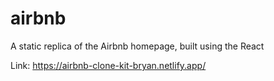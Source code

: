 # airbnb
A static replica of the Airbnb homepage, built using the React

Link: https://airbnb-clone-kit-bryan.netlify.app/
